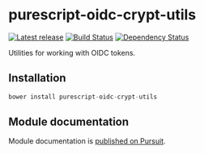 # purescript-oidc-crypt-utils

[![Latest release](http://img.shields.io/bower/v/purescript-oidc-crypt-utils.svg)](https://github.com/slamdata/purescript-oidc-crypt-utils/releases)
[![Build Status](https://travis-ci.org/slamdata/purescript-oidc-crypt-utils.svg?branch=master)](https://travis-ci.org/slamdata/purescript-oidc-crypt-utils)
[![Dependency Status](https://www.versioneye.com/user/projects/579b3b303815c80028e2f468/badge.svg?style=flat)](https://www.versioneye.com/user/projects/579b3b303815c80028e2f468)

Utilities for working with OIDC tokens.

## Installation

``` purescript
bower install purescript-oidc-crypt-utils
```

## Module documentation

Module documentation is [published on Pursuit](http://pursuit.purescript.org/packages/purescript-oidc-crypt-utils).
